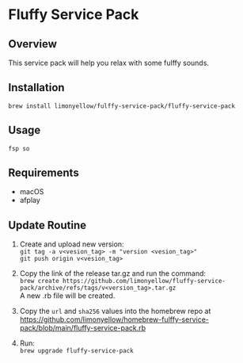 # Fluffy Service Pack

## Overview

This service pack will help you relax with some fulffy sounds.

## Installation

`brew install limonyellow/fulffy-service-pack/fluffy-service-pack`

## Usage

`fsp so`

## Requirements

- macOS
- afplay

## Update Routine
1. Create and upload new version:  
`git tag -a v<vesion_tag> -m "version <vesion_tag>"`  
`git push origin v<vesion_tag>`  

2. Copy the link of the release tar.gz and run the command:  
`brew create https://github.com/limonyellow/fluffy-service-pack/archive/refs/tags/v<version_tag>.tar.gz`  
A new .rb file will be created.  
  
3. Copy the `url` and `sha256` values into the homebrew repo at https://github.com/limonyellow/homebrew-fulffy-service-pack/blob/main/fluffy-service-pack.rb

4. Run:  
`brew upgrade fluffy-service-pack`
